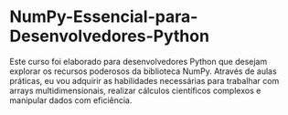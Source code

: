 # NumPy-Essencial-para-Desenvolvedores-Python
 Este curso foi elaborado para desenvolvedores Python que desejam explorar os recursos poderosos da biblioteca NumPy. Através de aulas práticas, eu vou adquirir as habilidades necessárias para trabalhar com arrays multidimensionais, realizar cálculos científicos complexos e manipular dados com eficiência.
